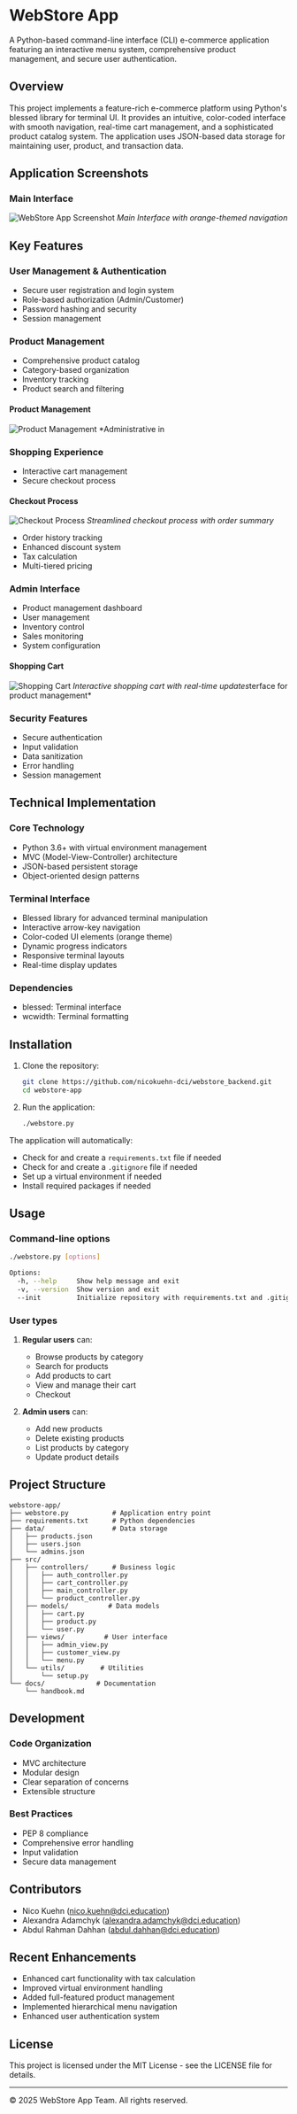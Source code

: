 # WebStore App

A Python-based command-line interface (CLI) e-commerce application featuring an interactive menu system, comprehensive product management, and secure user authentication.

## Overview

This project implements a feature-rich e-commerce platform using Python's blessed library for terminal UI. It provides an intuitive, color-coded interface with smooth navigation, real-time cart management, and a sophisticated product catalog system. The application uses JSON-based data storage for maintaining user, product, and transaction data.

## Application Screenshots

### Main Interface
![WebStore App Screenshot](docs/images/app-screenshot.png)
*Main Interface with orange-themed navigation*

## Key Features

### User Management & Authentication
- Secure user registration and login system
- Role-based authorization (Admin/Customer)
- Password hashing and security
- Session management


### Product Management
- Comprehensive product catalog
- Category-based organization
- Inventory tracking
- Product search and filtering


#### Product Management
![Product Management](docs/images/product-management.png)
*Administrative in

### Shopping Experience
- Interactive cart management
- Secure checkout process

#### Checkout Process
![Checkout Process](docs/images/checkout-process.png)
*Streamlined checkout process with order summary*

- Order history tracking
- Enhanced discount system
- Tax calculation
- Multi-tiered pricing

### Admin Interface
- Product management dashboard
- User management
- Inventory control
- Sales monitoring
- System configuration

#### Shopping Cart
![Shopping Cart](docs/images/cart-view.png)
*Interactive shopping cart with real-time updates*terface for product management*

### Security Features
- Secure authentication
- Input validation
- Data sanitization
- Error handling
- Session management

## Technical Implementation

### Core Technology
- Python 3.6+ with virtual environment management
- MVC (Model-View-Controller) architecture
- JSON-based persistent storage
- Object-oriented design patterns

### Terminal Interface
- Blessed library for advanced terminal manipulation
- Interactive arrow-key navigation
- Color-coded UI elements (orange theme)
- Dynamic progress indicators
- Responsive terminal layouts
- Real-time display updates

### Dependencies
- blessed: Terminal interface
- wcwidth: Terminal formatting

## Installation

1. Clone the repository:
   ```bash
   git clone https://github.com/nicokuehn-dci/webstore_backend.git
   cd webstore-app
   ```

2. Run the application:
   ```bash
   ./webstore.py
   ```

The application will automatically:
- Check for and create a `requirements.txt` file if needed
- Check for and create a `.gitignore` file if needed
- Set up a virtual environment if needed
- Install required packages if needed

## Usage

### Command-line options

```bash
./webstore.py [options]

Options:
  -h, --help     Show help message and exit
  -v, --version  Show version and exit
  --init         Initialize repository with requirements.txt and .gitignore
```

### User types

1. **Regular users** can:
   - Browse products by category
   - Search for products
   - Add products to cart
   - View and manage their cart
   - Checkout

2. **Admin users** can:
   - Add new products
   - Delete existing products
   - List products by category
   - Update product details

## Project Structure

```
webstore-app/
├── webstore.py           # Application entry point
├── requirements.txt      # Python dependencies
├── data/                 # Data storage
│   ├── products.json
│   ├── users.json
│   └── admins.json
├── src/
│   ├── controllers/      # Business logic
│   │   ├── auth_controller.py
│   │   ├── cart_controller.py
│   │   ├── main_controller.py
│   │   └── product_controller.py
│   ├── models/          # Data models
│   │   ├── cart.py
│   │   ├── product.py
│   │   └── user.py
│   ├── views/          # User interface
│   │   ├── admin_view.py
│   │   ├── customer_view.py
│   │   └── menu.py
│   └── utils/         # Utilities
│       └── setup.py
└── docs/             # Documentation
    └── handbook.md
```

## Development

### Code Organization
- MVC architecture
- Modular design
- Clear separation of concerns
- Extensible structure

### Best Practices
- PEP 8 compliance
- Comprehensive error handling
- Input validation
- Secure data management

## Contributors

- Nico Kuehn (<nico.kuehn@dci.education>)
- Alexandra Adamchyk (<alexandra.adamchyk@dci.education>)
- Abdul Rahman Dahhan (<abdul.dahhan@dci.education>)

## Recent Enhancements
- Enhanced cart functionality with tax calculation
- Improved virtual environment handling
- Added full-featured product management
- Implemented hierarchical menu navigation
- Enhanced user authentication system

## License

This project is licensed under the MIT License - see the LICENSE file for details.

---

© 2025 WebStore App Team. All rights reserved.

